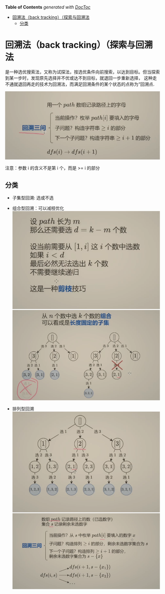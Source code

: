 <!-- START doctoc generated TOC please keep comment here to allow auto update -->
<!-- DON'T EDIT THIS SECTION, INSTEAD RE-RUN doctoc TO UPDATE -->
**Table of Contents**  *generated with [DocToc](https://github.com/thlorenz/doctoc)*

- [回溯法（back tracking）（探索与回溯法](#%E5%9B%9E%E6%BA%AF%E6%B3%95back-tracking%E6%8E%A2%E7%B4%A2%E4%B8%8E%E5%9B%9E%E6%BA%AF%E6%B3%95)
  - [分类](#%E5%88%86%E7%B1%BB)

<!-- END doctoc generated TOC please keep comment here to allow auto update -->

# 回溯法（back tracking）（探索与回溯法


是一种选优搜索法，又称为试探法，按选优条件向前搜索，以达到目标。但当探索到某一步时，发现原先选择并不优或达不到目标，就退回一步重新选择，
这种走不通就退回再走的技术为回溯法，而满足回溯条件的某个状态的点称为“回溯点.


![](.back_tracking_images/back_tracking_info.png)


注意：参数 i 的含义不是第 i 个，而是 >= i 的部分


## 分类
- 子集型回溯: 选或不选
- 组合型回溯：可以减枝优化
![](.back_tracking_images/back_tracking_combination.png)
![](.back_tracking_images/back_tracking_combinaton2.png)

- 排列型回溯
![](.back_tracking_images/Permutations.png)
![](.back_tracking_images/permutations2.png)